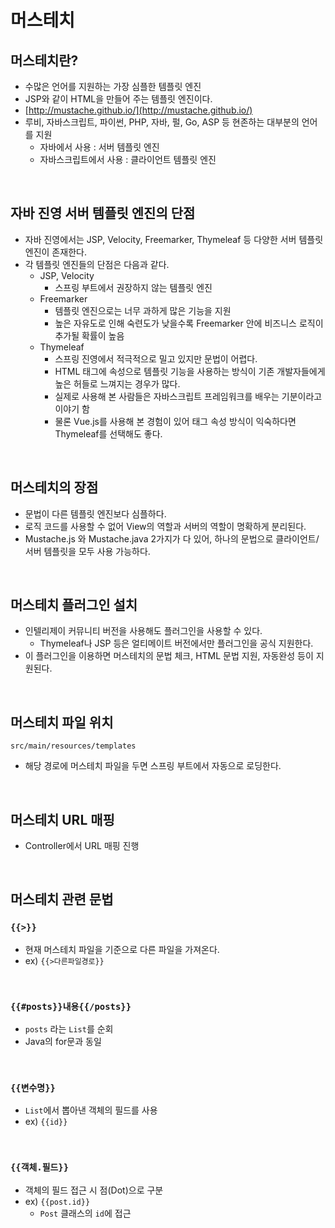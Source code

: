 # 머스테치

## 머스테치란?

- 수많은 언어를 지원하는 가장 심플한 템플릿 엔진
- JSP와 같이 HTML을 만들어 주는 템플릿 엔진이다.
- [http://mustache.github.io/](http://mustache.github.io/)
- 루비, 자바스크립트, 파이썬, PHP, 자바, 펄, Go, ASP 등 현존하는 대부분의 언어를 지원
  - 자바에서 사용 : 서버 템플릿 엔진
  - 자바스크립트에서 사용 : 클라이언트 템플릿 엔진

<br>

## 자바 진영 서버 템플릿 엔진의 단점

- 자바 진영에서는 JSP, Velocity, Freemarker, Thymeleaf 등 다양한 서버 템플릿 엔진이 존재한다.
- 각 템플릿 엔진들의 단점은 다음과 같다.
  - JSP, Velocity
    - 스프링 부트에서 권장하지 않는 템플릿 엔진
  - Freemarker
    - 템플릿 엔진으로는 너무 과하게 많은 기능을 지원
    - 높은 자유도로 인해 숙련도가 낮을수록 Freemarker 안에 비즈니스 로직이 추가될 확률이 높음
  - Thymeleaf
    - 스프링 진영에서 적극적으로 밀고 있지만 문법이 어렵다.
    - HTML 태그에 속성으로 템플릿 기능을 사용하는 방식이 기존 개발자들에게 높은 허들로 느껴지는 경우가 많다.
    - 실제로 사용해 본 사람들은 자바스크립트 프레임워크를 배우는 기분이라고 이야기 함
    - 물론 Vue.js를 사용해 본 경험이 있어 태그 속성 방식이 익숙하다면 Thymeleaf를 선택해도 좋다.
    
<br>

## 머스테치의 장점

- 문법이 다른 템플릿 엔진보다 심플하다.
- 로직 코드를 사용할 수 없어 View의 역할과 서버의 역할이 명확하게 분리된다.
- Mustache.js 와 Mustache.java 2가지가 다 있어, 하나의 문법으로 클라이언트/서버 템플릿을 모두 사용 가능하다.

<br>

## 머스테치 플러그인 설치

- 인텔리제이 커뮤니티 버전을 사용해도 플러그인을 사용할 수 있다.
  - Thymeleaf나 JSP 등은 얼티메이트 버전에서만 플러그인을 공식 지원한다.
- 이 플러그인을 이용하면 머스테치의 문법 체크, HTML 문법 지원, 자동완성 등이 지원된다.

<br>

## 머스테치 파일 위치

`src/main/resources/templates`

- 해당 경로에 머스테치 파일을 두면 스프링 부트에서 자동으로 로딩한다.

<br>

## 머스테치 URL 매핑

- Controller에서 URL 매핑 진행

<br>

## 머스테치 관련 문법

### `{{>}}`

- 현재 머스테치 파일을 기준으로 다른 파일을 가져온다.
- ex) `{{>다른파일경로}}`

<br>

### `{{#posts}}내용{{/posts}}`

- `posts` 라는 `List`를 순회
- Java의 for문과 동일

<br>

### `{{변수명}}`

- `List`에서 뽑아낸 객체의 필드를 사용
- ex) `{{id}}`

<br>

### `{{객체.필드}}`

- 객체의 필드 접근 시 점(Dot)으로 구분
- ex) `{{post.id}}`
  - `Post` 클래스의 `id`에 접근
